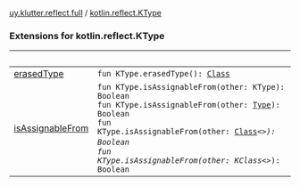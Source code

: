 [uy.klutter.reflect.full](../index.md) / [kotlin.reflect.KType](.)


### Extensions for kotlin.reflect.KType

|&nbsp;|&nbsp;|
|---|---|
| [erasedType](erased-type.md) | <code>fun KType.erasedType(): [Class](http://docs.oracle.com/javase/6/docs/api/java/lang/Class.html)<Any></code><br/> |
| [isAssignableFrom](is-assignable-from.md) | <code>fun KType.isAssignableFrom(other: KType): Boolean</code><br/><code>fun KType.isAssignableFrom(other: [Type](http://docs.oracle.com/javase/6/docs/api/java/lang/reflect/Type.html)): Boolean</code><br/><code>fun KType.isAssignableFrom(other: [Class](http://docs.oracle.com/javase/6/docs/api/java/lang/Class.html)<*>): Boolean</code><br/><code>fun KType.isAssignableFrom(other: KClass<*>): Boolean</code><br/> |
